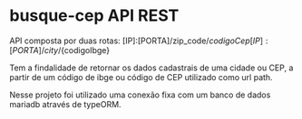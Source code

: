 # busque-cep API REST
 
 API composta por duas rotas:
[IP]:[PORTA]/zip_code/${codigoCep}
[IP]:[PORTA]/city/${codigoIbge}

 Tem a findalidade de retornar os dados cadastrais de uma cidade ou CEP, a partir de um código de ibge ou código de CEP utilizado como url path.
 

 Nesse projeto foi utilizado uma conexão fixa com um banco de dados mariadb através de typeORM.
